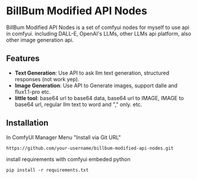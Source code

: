 # BillBum Modified API Nodes

BillBum Modified API Nodes is a set of comfyui nodes for myself to use api in comfyui.
including DALL-E, OpenAI's LLMs, other LLMs api platform, also other image generation api.

## Features

- **Text Generation**: Use API to ask llm text generation, structured responses (not work yep).
- **Image Generation**: Use API to Generate images, support dalle and flux1.1-pro etc.
- **little tool**: base64 url to base64 data, base64 url to IMAGE, IMAGE to base64 url, regular llm text to word and "," only. etc.

## Installation
In ComfyUI Manager Menu "Install via Git URL"
```
https://github.com/your-username/billbum-modified-api-nodes.git
```
install requirements with comfyui embeded python
```
pip install -r requirements.txt
```
